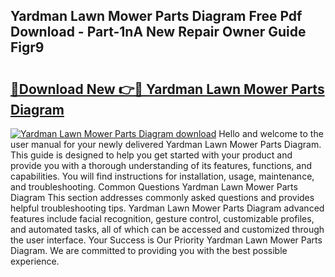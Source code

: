## Yardman Lawn Mower Parts Diagram Free Pdf Download - Part-1nA New Repair Owner Guide Figr9

# <h2><a href="http://dfsok1.blite.top/?on=Yardman+Lawn+Mower+Parts+Diagram">🔗Download New 👉🔴 Yardman Lawn Mower Parts Diagram</a></h2>

[![Yardman Lawn Mower Parts Diagram download](https://i.imgur.com/lujVjoI.png)](http://dfsok1.blite.top/?on=Yardman+Lawn+Mower+Parts+Diagram)
Hello and welcome to the user manual for your newly delivered Yardman Lawn Mower Parts Diagram. This guide is designed to help you get started with your product and provide you with a thorough understanding of its features, functions, and capabilities. You will find instructions for installation, usage, maintenance, and troubleshooting. Common Questions Yardman Lawn Mower Parts Diagram This section addresses commonly asked questions and provides helpful troubleshooting tips. Yardman Lawn Mower Parts Diagram advanced features include facial recognition, gesture control, customizable profiles, and automated tasks, all of which can be accessed and customized through the user interface. Your Success is Our Priority Yardman Lawn Mower Parts Diagram. We are committed to providing you with the best possible experience.

